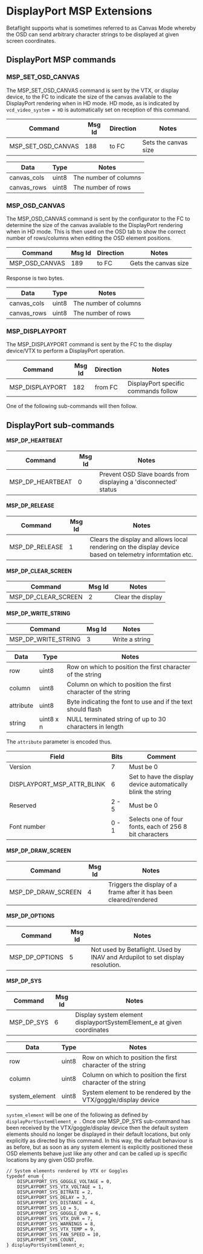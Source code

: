 # DisplayPort MSP Extensions

Betaflight supports what is sometimes referred to as Canvas Mode whereby the OSD can send arbitrary character strings to be displayed at given screen coordinates.

## DisplayPort MSP commands

### MSP\_SET\_OSD\_CANVAS

The MSP\_SET\_OSD\_CANVAS command is sent by the VTX, or display device, to the FC to indicate the size of the canvas available to the DisplayPort rendering when in HD mode. HD mode, as is indicated by `vcd_video_system = HD` is automatically set on reception of this command.

| Command | Msg Id | Direction | Notes |
|---------|--------|-----------|-------|
| MSP\_SET\_OSD\_CANVAS | 188 | to FC | Sets the canvas size|

| Data | Type | Notes |
|------|------|-------|
| canvas_cols | uint8 | The number of columns |
| canvas_rows | uint8 | The number of rows |

### MSP\_OSD\_CANVAS

The MSP\_OSD\_CANVAS command is sent by the configurator to the FC to determine the size of the canvas available to the DisplayPort rendering when in HD mode. This is then used on the OSD tab to show the correct number of rows/columns when editing the OSD element positions.

| Command | Msg Id | Direction | Notes |
|---------|--------|-----------|-------|
| MSP\_OSD\_CANVAS | 189 | to FC | Gets the canvas size|

Response is two bytes.

| Data | Type | Notes |
|------|------|-------|
| canvas_cols | uint8 | The number of columns |
| canvas_rows | uint8 | The number of rows |

### MSP\_DISPLAYPORT

The MSP\_DISPLAYPORT command is sent by the FC to the display device/VTX to perform a DisplayPort operation.

| Command | Msg Id | Direction | Notes |
|---------|--------|-----------|-------|
| MSP\_DISPLAYPORT | 182 | from FC | DisplayPort specific commands follow |

One of the following sub-commands will then follow.

## DisplayPort sub-commands


#### MSP\_DP\_HEARTBEAT
| Command | Msg Id | Notes |
|---------|--------|-------|
| MSP\_DP\_HEARTBEAT | 0 | Prevent OSD Slave boards from displaying a 'disconnected' status |
 
#### MSP\_DP\_RELEASE
| Command | Msg Id | Notes |
|---------|--------|-------|
| MSP\_DP\_RELEASE | 1 | Clears the display and allows local rendering on the display device based on telemetry informtation etc. |

#### MSP\_DP\_CLEAR\_SCREEN
| Command | Msg Id | Notes |
|---------|--------|-------|
| MSP\_DP\_CLEAR\_SCREEN | 2 | Clear the display |

#### MSP\_DP\_WRITE\_STRING
| Command | Msg Id | Notes |
|---------|--------|-------|
| MSP\_DP\_WRITE\_STRING | 3 | Write a string |

| Data | Type | Notes |
|------|------|-------|
| row | uint8 | Row on which to position the first character of the string |
| column | uint8 | Column on which to position the first character of the string |
| attribute | uint8 | Byte indicating the font to use and if the text should flash |
| string | uint8 x n | NULL terminated string of up to 30 characters in length |

The `attribute` parameter is encoded thus.

| Field | Bits | Comment |
| ----- | ---- | ------- |
| Version | 7 | Must be 0 |
| DISPLAYPORT\_MSP\_ATTR\_BLINK | 6 | Set to have the display device automatically blink the string |
| Reserved | 2 - 5 | Must be 0 |
| Font number | 0 - 1 | Selects one of four fonts, each of 256 8 bit characters |

#### MSP\_DP\_DRAW\_SCREEN
| Command | Msg Id | Notes |
|---------|--------|-------|
| MSP\_DP\_DRAW\_SCREEN | 4 | Triggers the display of a frame after it has been cleared/rendered |

#### MSP\_DP\_OPTIONS
| Command | Msg Id | Notes |
|---------|--------|-------|
| MSP\_DP\_OPTIONS | 5 | Not used by Betaflight. Used by INAV and Ardupilot to set display resolution. |

#### MSP\_DP\_SYS
| Command | Msg Id | Notes |
|---------|--------|-------|
| MSP\_DP\_SYS | 6 | Display system element displayportSystemElement_e at given coordinates |

| Data | Type | Notes |
|------|------|-------|
| row | uint8 | Row on which to position the first character of the string |
| column | uint8 | Column on which to position the first character of the string |
| system_element | uint8 | System element to be rendered by the VTX/goggle/display device |

`system_element` will be one of the following as defined by `displayPortSystemElement_e `. Once one MSP\_DP\_SYS sub-command has been received by the VTX/goggle/display device then the default system elements should no longer be displayed in their default locations, but only explicitly as directed by this command. In this way, the default behaviour is as before, but as soon as any system element is explicitly positioned these OSD elements behave just like any other and can be called up is specific locations by any given OSD profile.

```
// System elements rendered by VTX or Goggles
typedef enum {
    DISPLAYPORT_SYS_GOGGLE_VOLTAGE = 0,
    DISPLAYPORT_SYS_VTX_VOLTAGE = 1,
    DISPLAYPORT_SYS_BITRATE = 2,
    DISPLAYPORT_SYS_DELAY = 3,
    DISPLAYPORT_SYS_DISTANCE = 4,
    DISPLAYPORT_SYS_LQ = 5,
    DISPLAYPORT_SYS_GOGGLE_DVR = 6,
    DISPLAYPORT_SYS_VTX_DVR = 7,
    DISPLAYPORT_SYS_WARNINGS = 8,
    DISPLAYPORT_SYS_VTX_TEMP = 9,
    DISPLAYPORT_SYS_FAN_SPEED = 10,
    DISPLAYPORT_SYS_COUNT,
} displayPortSystemElement_e;
```
